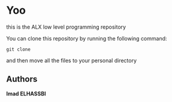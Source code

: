 Yoo
===
this is the ALX low level programming repository

You can clone this repository by running the following command:
```
git clone
```

and then move all the files to your personal directory

## Authors
**Imad ELHASSBI** 